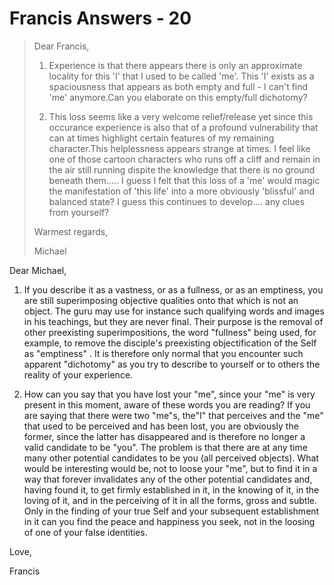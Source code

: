 # Francis Answers - 20

>Dear Francis,
>
>1. Experience is that there appears there is only an approximate locality for this 'I' that I used to be called 'me'. This 'I' exists as a spaciousness that appears as both empty and full - I can't find 'me' anymore.Can you elaborate on this empty/full dichotomy?
>
>2. This loss seems like a very welcome relief/release yet since this occurance experience is also that of a profound vulnerability that can at times highlight certain features of my remaining character.This helplessness appears strange at times. I feel like one of those cartoon characters who runs off a cliff and remain in the air still running dispite the knowledge that there is no ground beneath them..... I guess I felt that this loss of a 'me' would magic the manifestation of 'this life' into a more obviously 'blissful' and balanced state? I guess this continues to develop.... any clues from yourself?
>
>Warmest regards,
>
>Michael

Dear Michael,

1. If you describe it as a vastness, or as a fullness, or as an emptiness, you are still superimposing objective qualities onto that which is not an object. The guru may use for instance such qualifying words and images in his teachings, but they are never final. Their purpose is the removal of other preexisting superimpositions, the word "fullness" being used, for example, to remove the disciple's preexisting objectification of the Self as "emptiness" . It is therefore only normal that you encounter such apparent "dichotomy" as you try to describe to yourself or to others the reality of your experience.

2. How can you say that you have lost your "me", since your "me" is very present in this moment, aware of these words you are reading? If you are saying that there were two "me"s, the"I" that perceives and the "me" that used to be perceived and has been lost, you are obviously the former, since the latter has disappeared and is therefore no longer a valid candidate to be "you". The problem is that there are at any time many other potential candidates to be you (all perceived objects). What would be interesting would be, not to loose your "me", but to find it in a way that forever invalidates any of the other potential candidates and, having found it, to get firmly established in it, in the knowing of it, in the loving of it, and in the perceiving of it in all the forms, gross and subtle. Only in the finding of your true Self and your subsequent establishment in it can you find the peace and happiness you seek, not in the loosing of one of your false identities.

Love,

Francis